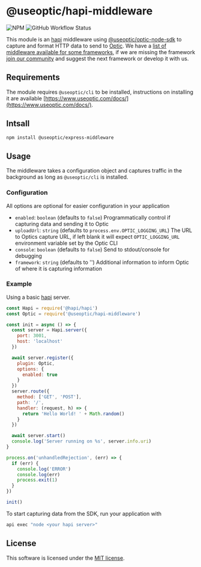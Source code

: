 # @useoptic/hapi-middleware

<!-- Badges -->
![NPM](https://img.shields.io/npm/l/@useoptic/hapi-middleware)
![GitHub Workflow Status](https://img.shields.io/github/workflow/status/opticdev/optic-node/publish-hapi)

This module is an [hapi](https://hapi.dev/) middleware using [@useoptic/optic-node-sdk](https://www.npmjs.com/package/@useoptic/optic-node-sdk) to capture and format HTTP data to send to [Optic](https://www.useoptic.com). We have a [list of middleware available for some frameworks](https://github.com/opticdev/optic-node), if we are missing the framework [join our community](https://useoptic.com/docs/community/) and suggest the next framework or develop it with us.

## Requirements

The module requires `@useoptic/cli` to be installed, instructions on installing it are available [https://www.useoptic.com/docs/](https://www.useoptic.com/docs/).

## Intsall

```sh
npm install @useoptic/express-middleware
```

## Usage

The middleware takes a configuration object and captures traffic in the background as long as `@useoptic/cli` is installed. 

### Configuration

All options are optional for easier configuration in your application
- `enabled`: `boolean` (defaults to `false`) Programmatically control if capturing data and sending it to Optic
- `uploadUrl`: `string` (defaults to `process.env.OPTIC_LOGGING_URL`) The URL to Optics capture URL, if left blank it will expect `OPTIC_LOGGING_URL` environment variable set by the Optic CLI
- `console`: `boolean` (defaults to `false`) Send to stdout/console for debugging
 - `framework`: `string` (defaults to '') Additional information to inform Optic of where it is capturing information

### Example

Using a basic [hapi](https://hapi.dev/) server.

```js
const Hapi = require('@hapi/hapi')
const Optic = require('@useoptic/hapi-middleware')

const init = async () => {
  const server = Hapi.server({
    port: 3001,
    host: 'localhost'
  })

  await server.register({
    plugin: Optic,
    options: {
      enabled: true
    }
  })
  server.route({
    method: ['GET', 'POST'],
    path: '/',
    handler: (request, h) => {
      return 'Hello World! ' + Math.random()
    }
  })

  await server.start()
  console.log('Server running on %s', server.info.uri)
}

process.on('unhandledRejection', (err) => {
  if (err) {
    console.log('ERROR')
    console.log(err)
    process.exit(1)
  }
})

init()

```

To start capturing data from the SDK, run your application with

```sh
api exec "node <your hapi server>"
```

## License
This software is licensed under the [MIT license](../LICENSE).